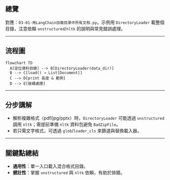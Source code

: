 ## 總覽

對應：`03-01-用LangChain加载目录中所有文档.py`。示例用 `DirectoryLoader` 載整個目錄，注意依賴 `unstructured`/`nltk` 的說明與常見錯誤處理。
 
---

## 流程圖

```mermaid
flowchart TD
  A[定位資料目錄] --> B[DirectoryLoader(data_dir)]
  B --> C[load() → List[Document]]
  C --> D[print 長度 & 範例] 
  D --> E[後續處理]
```

---

## 分步講解

- 解析複雜格式（pdf/jpg/pptx）時，`DirectoryLoader` 可能透過 `unstructured` 調用 `nltk`；需提前準備 `nltk` 資料包避免 `BadZipFile`。
- 若只需文字格式，可透過 `glob`/`loader_cls` 來篩選與替換載入器。

---

## 關鍵點總結

- **通用性**：單一入口載入混合格式目錄。
- **健壯性**：掌握 `unstructured` 與 `nltk` 依賴，有助於排錯。


